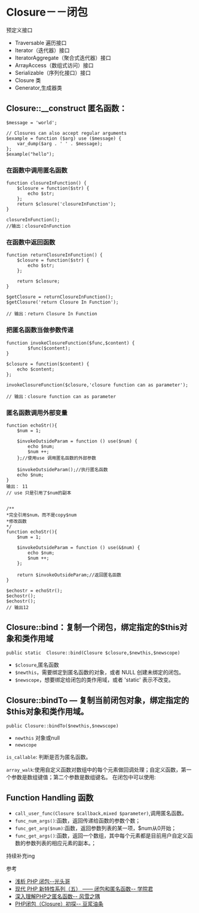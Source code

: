 # Closure－－闭包

预定义接口

+ Traversable 遍历接口
+ Iterator（迭代器）接口
+ IteratorAggregate（聚合式迭代器）接口
+ ArrayAccess（数组式访问）接口
+ Serializable（序列化接口）接口
+ Closure 类
+ Generator,生成器类

## Closure::__construct 匿名函数：
```
$message = 'world';

// Closures can also accept regular arguments
$example = function ($arg) use ($message) {
    var_dump($arg . ' ' . $message);
};
$example("hello");
```

### 在函数中调用匿名函数
```
function closureInFunction() {
	$closure = function($str) {
		echo $str;
	};
	return $closure('closureInFunction');
}

closureInFunction();
//输出：closureInFunction
```

### 在函数中返回函数

```
function returnClosureInFunction() {
	$closure = function($str) {
		echo $str;
	};

	return $closure;
}

$getClosure = returnClosureInFunction();
$getClosure('return Closure In Function');

// 输出：return Closure In Function
```

### 把匿名函数当做参数传递

```
function invokeClosureFunction($func,$content) {
		$func($content);
}

$closure = function($content) {
	echo $content;
};

invokeClosureFunction($closure,'closure function can as parameter');

// 输出：closure function can as parameter
```

### 匿名函数调用外部变量

```
function echoStr(){
	$num = 1;

	$invokeOutsideParam = function () use($num) {
		echo $num;
		$num ++;
	};//使用use 调用匿名函数的外部参数

	$invokeOutsideParam();//执行匿名函数
	echo $num;
}
输出： 11
// use 只是引用了$num的副本


/**
*完全引用$num，而不是copy$num
*修改函数
*/
function echoStr(){
	$num = 1;

	$invokeOutsideParam = function () use(&$num) {
		echo $num;
		$num ++;
	};

	return $invokeOutsideParam;//返回匿名函数
}

$echostr = echoStr();
$echostr();
$echostr();
// 输出12
```

## Closure::bind：复制一个闭包，绑定指定的$this对象和类作用域

`public static  Closure::bind(Closure $closure,$newthis,$newscope)`
+ `$closure`,匿名函数
+ `$newthis`，需要绑定到匿名函数的对象，或者 NULL 创建未绑定的闭包。
+ `$newscope`，想要绑定给闭包的类作用域，或者 'static' 表示不改变。

## Closure::bindTo — 复制当前闭包对象，绑定指定的$this对象和类作用域。
`public Closure::bindTo($newthis,$newscope)`
+ `newthis` 对象或null
+ `newscope`

`is_callable`: 判断是否为匿名函数。

`array_walk`:使用自定义函数对数组中的每个元素做回调处理；自定义函数，第一个参数是数组键值；第二个参数是数组键名。
在闭包中可以使用:

## Function Handling 函数
+ `call_user_func(Closure $callback,mixed $parameter)`,调用匿名函数。
+ `func_num_args()`:函数，返回传递给函数的参数个数；
+ `func_get_arg($num)`:函数，返回参数列表的某一项，$num从0开始；
+ `func_get_args()`:函数，返回一个数组，其中每个元素都是目前用户自定义函数的参数列表的相应元素的副本。；


持续补充ing


参考
+ [浅析 PHP 闭包--光头哥](https://segmentfault.com/a/1190000002538592)
+ [现代 PHP 新特性系列（五） —— 闭包和匿名函数-- 学院君](http://laravelacademy.org/post/4341.html)
+ [ 深入理解PHP之匿名函数-- 风雪之隅](http://www.laruence.com/2010/06/20/1602.html)
+ [PHP闭包（Closure）初探-- 豆浆油条](http://www.cnblogs.com/melonblog/archive/2013/05/01/3052611.html)